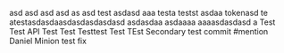 asd
asd
asd
asd
as
asd
test
asdasd
aaa
testa
testst
asdaa
tokenasd
te
atestasdasdaasdasdasdasdasd
asdasdaa
asdaaaa
aaaasdasdasd
a
Test Test API
Test
Test
Testtest
Test
TEst
Secondary test commit #mention Daniel Minion test fix
